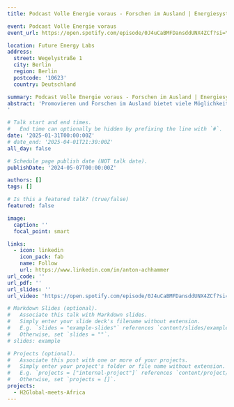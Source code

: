 ```yaml
---
title: Podcast Volle Energie voraus - Forschen im Ausland | Energiesystemmodellierung

event: Podcast Volle Energie voraus
event_url: https://open.spotify.com/episode/0J4uCaBMFDansddUNX4ZCf?si=YdHT1QJNTUaAPsTPlTNnXQ&nd=1&dlsi=a029c6a701e34fe0

location: Future Energy Labs
address:
  street: Wegelystraße 1
  city: Berlin
  region: Berlin
  postcode: '10623'
  country: Deutschland

summary: Podcast Volle Energie voraus - Forschen im Ausland | Energiesystemmodellierung
abstract: 'Promovieren und Forschen im Ausland bietet viele Möglichkeiten zur persönlichen und beruflichen Weiterentwicklung und vor allem eine einmalige Gelegenheit für internationales Netzwerken. Anton Achammer, ehemaliger Student aus der Informatik, der sich 2024 für das Auslandsstipendium des Future Energy Lab beworben hat, teilt seine Eindrücke und Erfahrungen während seines Aufenthalte in Südafrika und Namibia. Wir erfahren mehr über ihre Wege zur Bewerbung, kulturelle Einblicke von den Reisen und tauchen ein in die Themenwelt seines Forschungsthemas. Was ist eigentlich Energiesystemmodellierung und wie kann dieses Open-Source Modell helfen sozial- und klimagerechte Wasserstoffprojekte zu fördern? Darüber hinaus gibt Anton ein paar persönliche Anekdoten und Empfehlungen preis, für zukünftige Forscher:innen, die sich auf ein ähnliches Abenteuer begeben möchten.
'

# Talk start and end times.
#   End time can optionally be hidden by prefixing the line with `#`.
date: '2025-01-31T00:00:00Z'
# date_end: '2025-04-01T21:30:00Z'
all_day: false

# Schedule page publish date (NOT talk date).
publishDate: '2024-05-07T00:00:00Z'

authors: []
tags: []

# Is this a featured talk? (true/false)
featured: false

image:
  caption: ''
  focal_point: smart

links:
  - icon: linkedin
    icon_pack: fab
    name: Follow
    url: https://www.linkedin.com/in/anton-achhammer
url_code: ''
url_pdf: ''
url_slides: ''
url_video: 'https://open.spotify.com/episode/0J4uCaBMFDansddUNX4ZCf?si=YdHT1QJNTUaAPsTPlTNnXQ&nd=1&dlsi=a029c6a701e34fe0'

# Markdown Slides (optional).
#   Associate this talk with Markdown slides.
#   Simply enter your slide deck's filename without extension.
#   E.g. `slides = "example-slides"` references `content/slides/example-slides.md`.
#   Otherwise, set `slides = ""`.
# slides: example

# Projects (optional).
#   Associate this post with one or more of your projects.
#   Simply enter your project's folder or file name without extension.
#   E.g. `projects = ["internal-project"]` references `content/project/deep-learning/index.md`.
#   Otherwise, set `projects = []`.
projects:
  - H2Global-meets-Africa
---
```


<!-- {{% callout note %}}
Click on the **Slides** button above to view the built-in slides feature.
{{% /callout %}} -->
